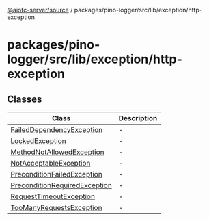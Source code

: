 [@aiofc-server/source](../../../../../../index.md) / packages/pino-logger/src/lib/exception/http-exception

# packages/pino-logger/src/lib/exception/http-exception

## Classes

| Class | Description |
| ------ | ------ |
| [FailedDependencyException](classes/FailedDependencyException.md) | - |
| [LockedException](classes/LockedException.md) | - |
| [MethodNotAllowedException](classes/MethodNotAllowedException.md) | - |
| [NotAcceptableException](classes/NotAcceptableException.md) | - |
| [PreconditionFailedException](classes/PreconditionFailedException.md) | - |
| [PreconditionRequiredException](classes/PreconditionRequiredException.md) | - |
| [RequestTimeoutException](classes/RequestTimeoutException.md) | - |
| [TooManyRequestsException](classes/TooManyRequestsException.md) | - |
